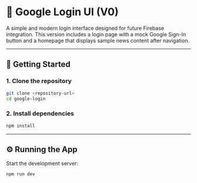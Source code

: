 # 🔐 Google Login UI (V0)

A simple and modern login interface designed for future Firebase integration. This version includes a login page with a mock Google Sign-In button and a homepage that displays sample news content after navigation.

---

## 🚀 Getting Started

### 1. Clone the repository

```bash
git clone <repository-url>
cd google-login
```

### 2. Install dependencies

```bash
npm install
```

---

## ⚙️ Running the App

Start the development server:

```bash
npm run dev
```





